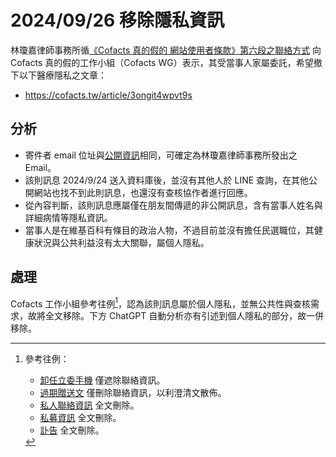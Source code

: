 # 2024/09/26 移除隱私資訊

林瓊嘉律師事務所循[《Cofacts 真的假的 網站使用者條款》第六段之聯絡方式](https://github.com/cofacts/rumors-site/blob/master/LEGAL.md#%E5%85%AD%E8%81%AF%E7%B5%A1%E6%96%B9%E5%BC%8F)
向 Cofacts 真的假的工作小組（Cofacts WG）表示，其受當事人家屬委託，希望撤下以下醫療隱私之文章：
- https://cofacts.tw/article/3ongit4wpvt9s

## 分析
- 寄件者 email 位址與[公開資訊](https://taiwanlii.ccu.edu.tw/p/405-1153-2561,c85.php?Lang=zh-tw#:~:text=%E7%8F%BE%E8%81%B7%EF%BC%9A-,%E6%9E%97%E7%93%8A%E5%98%89%E5%BE%8B%E5%B8%AB%E4%BA%8B%E5%8B%99%E6%89%80,-%E8%B2%A0%E8%B2%AC%E4%BA%BA)相同，可確定為林瓊嘉律師事務所發出之 Email。
- 該則訊息 2024/9/24 送入資料庫後，並沒有其他人於 LINE 查詢，在其他公開網站也找不到此則訊息，也還沒有查核協作者進行回應。
- 從內容判斷，該則訊息應屬僅在朋友間傳遞的非公開訊息，含有當事人姓名與詳細病情等隱私資訊。
- 當事人是在維基百科有條目的政治人物，不過目前並沒有擔任民選職位，其健康狀況與公共利益沒有太大關聯，屬個人隱私。

## 處理
Cofacts 工作小組參考往例[^ref]，認為該則訊息屬於個人隱私，並無公共性與查核需求，故將全文移除。下方 ChatGPT 自動分析亦有引述到個人隱私的部分，故一併移除。

[^ref]: 參考往例：
    - [卸任立委手機](https://github.com/cofacts/takedowns/blob/fb1e73d7871f27a9c642a9ab6d0c0070d9040749/2022/0217-privacy.md) 僅遮除聯絡資訊。
    - [過期贈送文](https://github.com/cofacts/takedowns/blob/master/2020/0904-privacy.md) 僅刪除聯絡資訊，以利澄清文散佈。
    - [私人聯絡資訊](https://github.com/cofacts/takedowns/blob/master/2020/0610-privacy.md) 全文刪除。
    - [私募資訊](https://github.com/cofacts/takedowns/blob/master/2024/0220-sensitive-info.md) 全文刪除。
    - [訃告](https://github.com/cofacts/takedowns/blob/master/2023/1123-privacy.md) 全文刪除。
